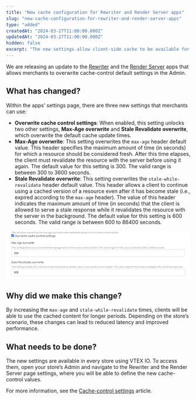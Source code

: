 ```yaml
---
title: "New cache configuration for Rewriter and Render Server apps"
slug: "new-cache-configuration-for-rewriter-and-render-server-apps"
type: "added"
createdAt: "2024-03-27T11:00:00.000Z"
updatedAt: "2024-03-27T11:00:00.000Z"
hidden: false
excerpt: "The new settings allow client-side cache to be available for longer periods, which can improve page loading latency."
---
```

We are releasing an update to the [Rewriter](https://developers.vtex.com/docs/guides/rewriter) and the [Render Server](https://developers.vtex.com/docs/guides/render-server) apps that allows merchants to overwrite cache-control default settings in the Admin.

## What has changed?

Within the apps’ settings page, there are three new settings that merchants can use:

- **Overwrite cache control settings**: When enabled, this setting unlocks two other settings, **Max-Age overwrite** and **Stale Revalidate overwrite**, which overwrite the default cache update times.
- **Max-Age overwrite**: This setting overwrites the `max-age` header default value. This header specifies the maximum amount of time (in seconds) for which a resource should be considered fresh. After this time elapses, the client must revalidate the resource with the server before using it again. The default value for this setting is 300. The valid range is between 300 to 3600 seconds.
- **Stale Revalidate overwrite**: This setting overwrites the `stale-while-revalidate` header default value. This header allows a client to continue using a cached version of a resource even after it has become stale (i.e., expired according to the `max-age` header). The value of this header indicates the maximum amount of time (in seconds) that the client is allowed to serve a stale response while it revalidates the resource with the server in the background. The default value for this setting is 600 seconds. The valid range is between 600 to 86400 seconds.

![Cache-control settings](../../images/cache-control-settings.jpg)

## Why did we make this change?

By increasing the `max-age` and `stale-while-revalidate` times, clients will be able to use the cached content for longer periods. Depending on the store’s scenario, these changes can lead to reduced latency and improved performance.

## What needs to be done?

The new settings are available in every store using VTEX IO. To access them, open your store’s Admin and navigate to the Rewriter and the Render Server page settings, where you will be able to define the new cache-control values.

For more information, see the [Cache-control settings](https://developers.vtex.com/docs/guides/cache-control-settings) article.

